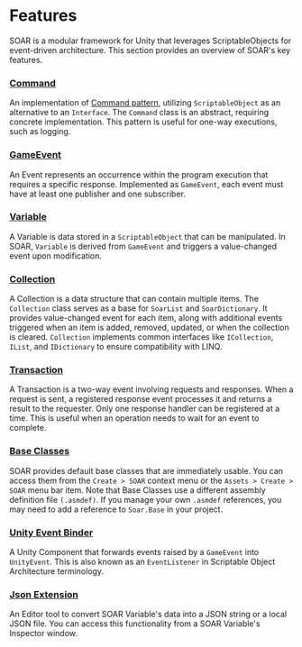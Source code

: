 # Features

SOAR is a modular framework for Unity that leverages ScriptableObjects for event-driven architecture.
This section provides an overview of SOAR's key features.


### [Command](features/command.md)

An implementation of [Command pattern](https://gameprogrammingpatterns.com/command.html), utilizing `ScriptableObject` as an alternative to an `Interface`.
The `Command` class is an abstract, requiring concrete implementation.
This pattern is useful for one-way executions, such as logging.


### [GameEvent](features/game-event.md)

An Event represents an occurrence within the program execution that requires a specific response.
Implemented as `GameEvent`, each event must have at least one publisher and one subscriber.


### [Variable](features/variable.md)

A Variable is data stored in a `ScriptableObject` that can be manipulated.
In SOAR, `Variable` is derived from `GameEvent` and triggers a value-changed event upon modification.


### [Collection](../3-soar-core/collection.md)

A Collection is a data structure that can contain multiple items.
The `Collection` class serves as a base for `SoarList` and `SoarDictionary`.
It provides value-changed event for each item, along with additional events triggered when an item is added, removed, updated, or when the collection is cleared.
`Collection` implements common interfaces like `ICollection`, `IList`, and `IDictionary` to ensure compatibility with LINQ.


### [Transaction](../3-soar-core/transaction.md)

A Transaction is a two-way event involving requests and responses.
When a request is sent, a registered response event processes it and returns a result to the requester.
Only one response handler can be registered at a time.
This is useful when an operation needs to wait for an event to complete.


### [Base Classes](../4-fundamentals/base-classes.md)

SOAR provides default base classes that are immediately usable.
You can access them from the `Create > SOAR` context menu or the `Assets > Create > SOAR` menu bar item.
Note that Base Classes use a different assembly definition file `(.asmdef)`.
If you manage your own `.asmdef` references, you may need to add a reference to `Soar.Base` in your project.


### [Unity Event Binder](../3-soar-core/gameevent.md#unity-event-binder)

A Unity Component that forwards events raised by a `GameEvent` into `UnityEvent`.
This is also known as an `EventListener` in Scriptable Object Architecture terminology.


### [Json Extension](../5-utilities/json-extension.md)

An Editor tool to convert SOAR Variable's data into a JSON string or a local JSON file.
You can access this functionality from a SOAR Variable's Inspector window.


[ScriptableObject]: https://docs.unity3d.com/Manual/class-ScriptableObject.html
[R3]: https://github.com/Cysharp/R3
